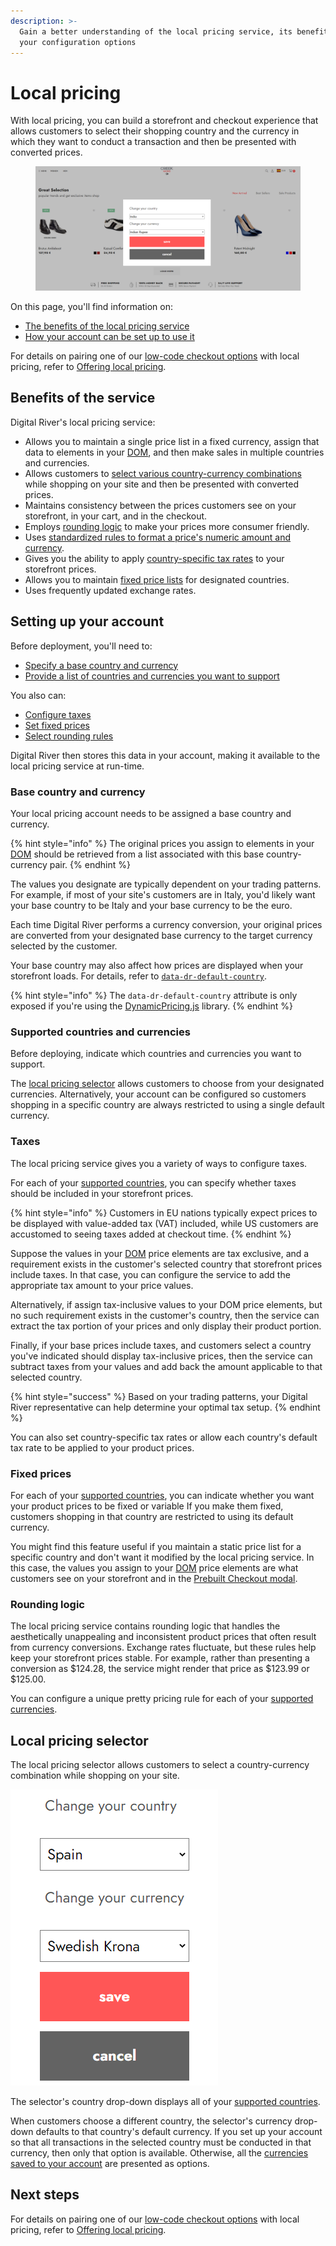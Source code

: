 ```yaml
---
description: >-
  Gain a better understanding of the local pricing service, its benefits, and
  your configuration options
---
```


# Local pricing

With local pricing, you can build a storefront and checkout experience that allows customers to select their shopping country and the currency in which they want to conduct a transaction and then be presented with converted prices.&#x20;

<figure><img src="../.gitbook/assets/dynamic pricing.png" alt=""><figcaption></figcaption></figure>

On this page, you'll find information on:

* [The benefits of the local pricing service](local-pricing.md#benefits-of-the-service)
* [How your account can be set up to use it](local-pricing.md#setting-up-your-account)

For details on pairing one of our [low-code checkout options](../integration-options/low-code-checkouts/) with local pricing, refer to [Offering local pricing](../integration-options/low-code-checkouts/offering-local-pricing.md).

## Benefits of the service

Digital River's local pricing service:

* Allows you to maintain a single price list in a fixed currency, assign that data to elements in your [DOM](https://developer.mozilla.org/en-US/docs/Web/API/Document\_Object\_Model), and then make sales in multiple countries and currencies. &#x20;
* Allows customers to [select various country-currency combinations](local-pricing.md#local-pricing-selector) while shopping on your site and then be presented with converted prices.&#x20;
* Maintains consistency between the prices customers see on your storefront, in your cart, and in the checkout.
* Employs [rounding logic](local-pricing.md#rounding-logic) to make your prices more consumer friendly.
* Uses [standardized rules to format a price's numeric amount and currency](../integration-options/low-code-checkouts/drop-in-checkout.md#pricing-format).
* Gives you the ability to apply [country-specific tax rates](local-pricing.md#taxes) to your storefront prices.&#x20;
* Allows you to maintain [fixed price lists](local-pricing.md#fixed-prices) for designated countries.
* Uses frequently updated exchange rates.

## Setting up your account

Before deployment, you'll need to:

* [Specify a base country and currency](local-pricing.md#base-country-and-currency)
* [Provide a list of countries and currencies you want to support](local-pricing.md#supported-countries-and-currencies)

You also can:

* [Configure taxes](local-pricing.md#taxes)
* [Set fixed prices](local-pricing.md#fixed-prices)
* [Select rounding rules](local-pricing.md#rounding-logic)

Digital River then stores this data in your account, making it available to the local pricing service at run-time.&#x20;

### Base country and currency

Your local pricing account needs to be assigned a base country and currency.&#x20;

{% hint style="info" %}
The original prices you assign to elements in your [DOM](https://developer.mozilla.org/en-US/docs/Web/API/Document\_Object\_Model) should be retrieved from a list associated with this base country-currency pair. &#x20;
{% endhint %}

The values you designate are typically dependent on your trading patterns. For example, if most of your site's customers are in Italy, you'd likely want your base country to be Italy and your base currency to be the euro.&#x20;

Each time Digital River performs a currency conversion, your original prices are converted from your designated base currency to the target currency selected by the customer.&#x20;

Your base country may also affect how prices are displayed when your storefront loads. For details, refer to [`data-dr-default-country`](../developer-resources/dynamicpricing.js-reference.md#data-dr-default-country).

{% hint style="info" %}
The `data-dr-default-country` attribute is only exposed if you're using the [DynamicPricing.js](../developer-resources/dynamicpricing.js-reference.md) library.
{% endhint %}

### Supported countries and currencies

Before deploying, indicate which countries and currencies you want to support.

The [local pricing selector](local-pricing.md#local-pricing-selector) allows customers to choose from your designated currencies. Alternatively, your account can be configured so customers shopping in a specific country are always restricted to using a single default currency.&#x20;

### Taxes <a href="#taxes" id="taxes"></a>

The local pricing service gives you a variety of ways to configure taxes.

For each of your [supported countries](local-pricing.md#supported-countries-and-currencies), you can specify whether taxes should be included in your storefront prices.&#x20;

{% hint style="info" %}
Customers in EU nations typically expect prices to be displayed with value-added tax (VAT) included, while US customers are accustomed to seeing taxes added at checkout time.&#x20;
{% endhint %}

Suppose the values in your [DOM](https://developer.mozilla.org/en-US/docs/Web/API/Document\_Object\_Model) price elements are tax exclusive, and a requirement exists in the customer's selected country that storefront prices include taxes. In that case, you can configure the service to add the appropriate tax amount to your price values.&#x20;

Alternatively, if assign tax-inclusive values to your DOM price elements, but no such requirement exists in the customer's country, then the service can extract the tax portion of your prices and only display their product portion.&#x20;

Finally, if your base prices include taxes, and customers select a country you've indicated should display tax-inclusive prices, then the service can subtract taxes from your values and add back the amount applicable to that selected country.

{% hint style="success" %}
Based on your trading patterns, your Digital River representative can help determine your optimal tax setup.
{% endhint %}

You can also set country-specific tax rates or allow each country's default tax rate to be applied to your product prices. &#x20;

### Fixed prices

For each of your [supported countries](local-pricing.md#supported-countries-and-currencies), you can indicate whether you want your product prices to be fixed or variable  If you make them fixed, customers shopping in that country are restricted to using its default currency.

You might find this feature useful if you maintain a static price list for a specific country and don't want it modified by the local pricing service. In this case, the values you assign to your [DOM](https://developer.mozilla.org/en-US/docs/Web/API/Document\_Object\_Model) price elements are what customers see on your storefront and in the [Prebuilt Checkout modal](../integration-options/low-code-checkouts/drop-in-checkout.md#drop-in-checkout-modal-window).&#x20;

### Rounding logic

The local pricing service contains rounding logic that handles the aesthetically unappealing and inconsistent product prices that often result from currency conversions. Exchange rates fluctuate, but these rules help keep your storefront prices stable. For example, rather than presenting a conversion as $124.28, the service might render that price as $123.99 or $125.00.&#x20;

You can configure a unique pretty pricing rule for each of your [supported currencies](local-pricing.md#supported-countries-and-currencies).&#x20;

## Local pricing selector

The local pricing selector allows customers to select a country-currency combination while shopping on your site.

![](<../.gitbook/assets/image (76).png>)

The selector's country drop-down displays all of your [supported countries](local-pricing.md#supported-countries-and-currencies).&#x20;

When customers choose a different country, the selector's currency drop-down defaults to that country's default currency. If you set up your account so that all transactions in the selected country must be conducted in that currency, then only that option is available. Otherwise, all the [currencies saved to your account](local-pricing.md#supported-countries-and-currencies) are presented as options.

## Next steps

For details on pairing one of our [low-code checkout options](../integration-options/low-code-checkouts/) with local pricing, refer to [Offering local pricing](../integration-options/low-code-checkouts/offering-local-pricing.md).
